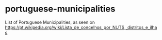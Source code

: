 # portuguese-municipalities
List of Portuguese Municipalities, as seen on https://pt.wikipedia.org/wiki/Lista_de_concelhos_por_NUTS,_distritos_e_ilhas
